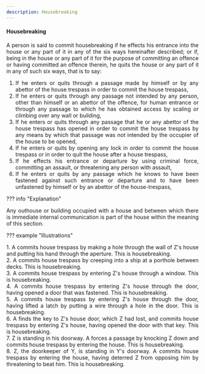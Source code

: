 ```yaml
---
description: Housebreaking
---
```


#### Housebreaking
<div style="text-align: justify">

A person is said to commit housebreaking if he effects his entrance into the house or any part of it in any of the six ways hereinafter described; or if, being in the house or any part of it for the purpose of committing an offence or having committed an offence therein, he quits the house or any part of it in any of such six ways, that is to say:

</div>

1. <div style="text-align: justify"> If he enters or quits through a passage made by himself or by any abettor of the house trespass in order to commit the house trespass,
2. <div style="text-align: justify"> If he enters or quits through any passage not intended by any person, other than himself or an abettor of the offence, for human entrance or through any passage to which he has obtained access by scaling or climbing over any wall or building,
3. <div style="text-align: justify"> If he enters or quits through any passage that he or any abettor of the house trespass has opened in order to commit the house trespass by any means by which that passage was not intended by the occupier of the house to be opened,
4. <div style="text-align: justify"> If he enters or quits by opening any lock in order to commit the house trespass or in order to quit the house after a house trespass,
5. <div style="text-align: justify"> If he effects his entrance or departure by using criminal force, committing an assault, or threatening any person with assault,
6. <div style="text-align: justify"> If he enters or quits by any passage which he knows to have been fastened against such entrance or departure and to have been unfastened by himself or by an abettor of the house-trespass,

??? info "Explanation"
    <div style="text-align: justify"> Any outhouse or building occupied with a house and between which there is immediate internal communication is part of the house within the meaning of this section.

??? example "Illustrations"
    <div style="text-align: justify"> 1. A commits house trespass by making a hole through the wall of Z's house and putting his hand through the aperture. This is housebreaking.
    <div style="text-align: justify"> 2. A commits house trespass by creeping into a ship at a porthole between decks. This is housebreaking.
    <div style="text-align: justify"> 3. A commits house trespass by entering Z's house through a window. This is housebreaking.
    <div style="text-align: justify"> 4. A commits house trespass by entering Z's house through the door, having opened a door that was fastened. This is housebreaking.
    <div style="text-align: justify"> 5. A commits house trespass by entering Z's house through the door, having lifted a latch by putting a wire through a hole in the door. This is housebreaking.
    <div style="text-align: justify"> 6. A finds the key to Z's house door, which Z had lost, and commits house trespass by entering Z's house, having opened the door with that key. This is housebreaking.
    <div style="text-align: justify"> 7. Z is standing in his doorway. A forces a passage by knocking Z down and commits house trespass by entering the house. This is housebreaking.
    <div style="text-align: justify"> 8. Z, the doorkeeper of Y, is standing in Y's doorway. A commits house trespass by entering the house, having deterred Z from opposing him by threatening to beat him. This is housebreaking.

